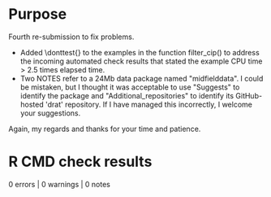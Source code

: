 # Purpose

Fourth re-submission to fix problems. 

* Added \\donttest{} to the examples in the function filter_cip() to address the incoming automated check results that stated the example CPU time > 2.5 times elapsed time. 
* Two NOTES refer to a 24Mb data package named "midfielddata". I could be mistaken, but I thought it was acceptable to use "Suggests" to identify the package and "Additional_repositories" to identify its GitHub-hosted 'drat' repository. If I have managed this incorrectly, I welcome your suggestions. 

Again, my regards and thanks for your time and patience. 

# R CMD check results

0 errors | 0 warnings | 0 notes

